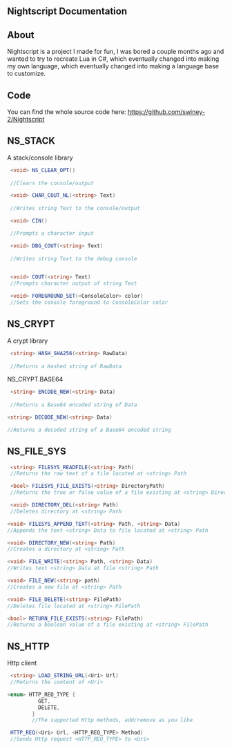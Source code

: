 ## Nightscript Documentation

## About

Nightscript is a project I made for fun, I was bored a couple months ago and wanted to try to recreate Lua in C#, which eventually changed into making my own language, which eventually changed into making a language base to customize.

## Code 

You can find the whole source code here: https://github.com/swiney-2/Nightscript

## NS_STACK

A stack/console library

``` csharp
 <void> NS_CLEAR_OPT()
 
 //Clears the console/output
```

``` csharp
 <void> CHAR_COUT_NL(<string> Text)
 
 //Writes string Text to the console/output
```

``` csharp
 <void> CIN()

 //Prompts a character input
```

``` csharp
 <void> DBG_COUT(<string> Text)
 
 //Writes string Text to the debug console
```


``` csharp

 <void> COUT(<string> Text)
 //Prompts character output of string Text
```


``` csharp
 <void> FOREGROUND_SET(<ConsoleColor> color)
 //Sets the console foreground to ConsoleColor color
```

## NS_CRYPT

A crypt library

``` csharp
 <string> HASH_SHA256(<string> RawData)
 
 //Returns a Hashed string of RawData
```
NS_CRYPT.BASE64
``` csharp
 <string> ENCODE_NEW(<string> Data)
 
 //Returns a Base64 encoded string of Data
```

``` csharp
<string> DECODE_NEW(<string> Data)

//Returns a decoded string of a Base64 encoded string

```

## NS_FILE_SYS


``` csharp
 <string> FILESYS_READFILE(<string> Path)
 //Returns the raw text of a file located at <string> Path
```


``` csharp
 <bool> FILESYS_FILE_EXISTS(<string> DirectoryPath)
 //Returns the true or false value of a file existing at <string> DirectoryPath
```


``` csharp
 <void> DIRECTORY_DEL(<string> Path)
 //Deletes directory at <string> Path
```


``` csharp
<void> FILESYS_APPEND_TEXT(<string> Path, <string> Data)
//Appends the text <string> Data to file located at <string> Path
```


``` csharp
<void> DIRECTORY_NEW(<string> Path)
//Creates a directory at <string> Path
```


``` csharp
<void> FILE_WRITE(<string> Path, <string> Data)
//Writes text <string> Data at file <string> Path
```


``` csharp
<void> FILE_NEW(<string> path)
//Creates a new file at <string> Path
```


``` csharp
<void> FILE_DELETE(<string> FilePath)
//Deletes file located at <string> FilePath
```


``` csharp
<bool> RETURN_FILE_EXISTS(<string> FilePath)
//Returns a boolean value of a file existing at <string> FilePath
```

## NS_HTTP

Http client

```csharp
 <string> LOAD_STRING_URL(<Uri> Url)
 //Returns the content of <Uri>
```
```csharp
<enum> HTTP_REQ_TYPE { 
          GET,
          DELETE,
        }
        //The supported Http methods, add/remove as you like
```
```csharp
 HTTP_REQ(<Uri> Url, <HTTP_REQ_TYPE> Method)
 //Sends Http request <HTTP_REQ_TYPE> to <Uri>
```
